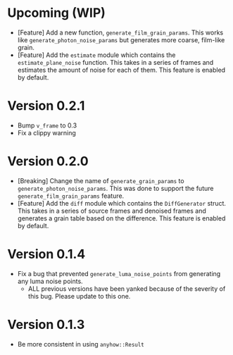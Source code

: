 # Upcoming (WIP)

- [Feature] Add a new function, `generate_film_grain_params`. This works like `generate_photon_noise_params` but generates more coarse, film-like grain.
- [Feature] Add the `estimate` module which contains the `estimate_plane_noise` function. This takes in a series of frames and estimates the amount of noise for each of them. This feature is enabled by default.

# Version 0.2.1

- Bump `v_frame` to 0.3
- Fix a clippy warning

# Version 0.2.0

- [Breaking] Change the name of `generate_grain_params` to `generate_photon_noise_params`. This was done to support the future `generate_film_grain_params` feature.
- [Feature] Add the `diff` module which contains the `DiffGenerator` struct. This takes in a series of source frames and denoised frames and generates a grain table based on the difference. This feature is enabled by default.

# Version 0.1.4

- Fix a bug that prevented `generate_luma_noise_points` from generating any luma noise points.
  - ALL previous versions have been yanked because of the severity of this bug. Please update to this one.

# Version 0.1.3

- Be more consistent in using `anyhow::Result`
